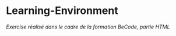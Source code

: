 # Learning-Environment


<p> <em> Exercise réalisé dans le cadre de la formation BeCode, partie HTML </em> </p>
